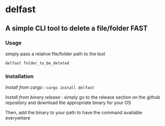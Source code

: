 # delfast

## A simple CLI tool to delete a file/folder FAST

### Usage

simply pass a relative file/folder path to the tool

```bash
delfast folder_to_be_deleted
```

### Installation

_Install from cargo_ : `cargo install delfast`

_Install from binary release_ :
simply go to the release section on the github repository and download the appropriate binary for your OS

Then, add the binary to your path to have the command available everywhere
